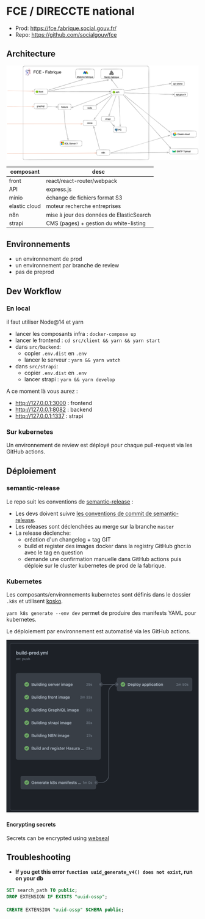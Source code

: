 # FCE / DIRECCTE national

- Prod: https://fce.fabrique.social.gouv.fr/
- Repo: https://github.com/socialgouv/fce

## Architecture

![architecture](./architecture.png)

| composant     | desc                                     |
| ------------- | ---------------------------------------- |
| front         | react/react-router/webpack               |
| API           | express.js                               |
| minio         | échange de fichiers format S3            |
| elastic cloud | moteur recherche entreprises             |
| n8n           | mise à jour des données de ElasticSearch |
| strapi        | CMS (pages) + gestion du white-listing   |

## Environnements

- un environnement de prod
- un environnement par branche de review
- pas de preprod

## Dev Workflow

### En local

il faut utiliser Node@14 et yarn

- lancer les composants infra : `docker-compose up`
- lancer le frontend : `cd src/client && yarn && yarn start`
- dans `src/backend`:
  - copier `.env.dist` en `.env`
  - lancer le serveur : `yarn && yarn watch`
- dans `src/strapi`:
  - copier `.env.dist` en `.env`
  - lancer strapi : `yarn && yarn develop`

A ce moment là vous aurez :

- http://127.0.0.1:3000 : frontend
- http://127.0.0.1:8082 : backend
- http://127.0.0.1:1337 : strapi

### Sur kubernetes

Un environnement de review est déployé pour chaque pull-request via les GitHub actions.

## Déploiement

### semantic-release

Le repo suit les conventions de [semantic-release](https://github.com/semantic-release/semantic-release) :

- Les devs doivent suivre [les conventions de commit de semantic-release](https://github.com/angular/angular/blob/main/CONTRIBUTING.md#-commit-message-format).
- Les releases sont déclenchées au merge sur la branche `master`
- La release déclenche:
  - création d'un changelog + tag GIT
  - build et register des images docker dans la registry GitHub ghcr.io avec le tag en question
  - demande une confirmation manuelle dans GitHub actions puis déploie sur le cluster kubernetes de prod de la fabrique.

### Kubernetes

Les composants/environnements kubernetes sont définis dans le dossier `.k8s` et utilisent [kosko](https://kosko.dev).

`yarn k8s generate --env dev` permet de produire des manifests YAML pour kubernetes.

Le déploiement par environnement est automatisé via les GitHub actions.

![deploiement](./deployment.png)

#### Encrypting secrets

Secrets can be encrypted using [webseal](https://socialgouv.github.io/sre-tools)

## Troubleshooting

- **If you get this error `function uuid_generate_v4() does not exist`, run on your db**

```sql
SET search_path TO public;
DROP EXTENSION IF EXISTS "uuid-ossp";

CREATE EXTENSION "uuid-ossp" SCHEMA public;
```
